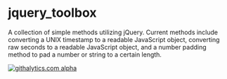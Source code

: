 jquery_toolbox
==============

A collection of simple methods utilizing jQuery. Current methods include converting a UNIX timestamp to a readable JavaScript object, converting raw seconds to a readable JavaScript object, and a number padding method to pad a number or string to a certain length.

[![githalytics.com alpha](https://cruel-carlota.pagodabox.com/e982ec7d5de39957890f4897ed7a0760 "githalytics.com")](http://githalytics.com/DukeOfMarshall/jquery_toolbox)
